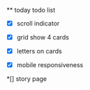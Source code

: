 ** today todo list

*[x] scroll indicator
*[x] grid show 4 cards
*[x] letters on cards
*[x] mobile responsiveness



*[] story page

